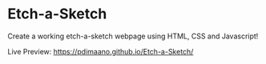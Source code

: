 # Etch-a-Sketch

Create a working etch-a-sketch webpage using HTML, CSS and Javascript!

Live Preview: https://pdimaano.github.io/Etch-a-Sketch/